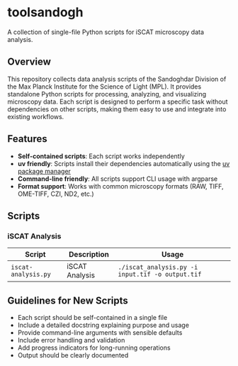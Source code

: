 # toolsandogh

A collection of single-file Python scripts for iSCAT microscopy data analysis.


## Overview

This repository collects data analysis scripts of the Sandoghdar Division of the Max Planck Institute for the Science of Light (MPL).  It provides standalone Python scripts for processing, analyzing, and visualizing microscopy data.  Each script is designed to perform a specific task without dependencies on other scripts, making them easy to use and integrate into existing workflows.

## Features

- **Self-contained scripts**: Each script works independently
- **uv friendly**: Scripts install their dependencies automatically using the [uv package manager](https://docs.astral.sh/uv/)
- **Command-line friendly**: All scripts support CLI usage with argparse
- **Format support**: Works with common microscopy formats (RAW, TIFF, OME-TIFF, CZI, ND2, etc.)

## Scripts

### iSCAT Analysis

| Script | Description | Usage |
|--------|-------------|-------|
| ```iscat-analysis.py``` | iSCAT Analysis | ```./iscat_analysis.py -i input.tif -o output.tif``` |

## Guidelines for New Scripts

- Each script should be self-contained in a single file
- Include a detailed docstring explaining purpose and usage
- Provide command-line arguments with sensible defaults
- Include error handling and validation
- Add progress indicators for long-running operations
- Output should be clearly documented
